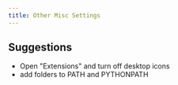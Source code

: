 ```yaml
---
title: Other Misc Settings
---
```


## Suggestions

* Open "Extensions" and turn off desktop icons
* add folders to PATH and PYTHONPATH
